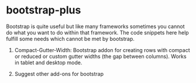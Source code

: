 bootstrap-plus
==============

Bootstrap is quite useful but like many frameworks sometimes you cannot do what you want to do within that framework. 
The code snippets here help fulfill some needs which cannot be met by bootstrap.

1. Compact-Gutter-Width: Bootstrap addon for creating rows with compact or reduced or custom gutter widths (the gap between columns). Works in tablet and desktop mode.
                           
2. Suggest other add-ons for bootstrap
